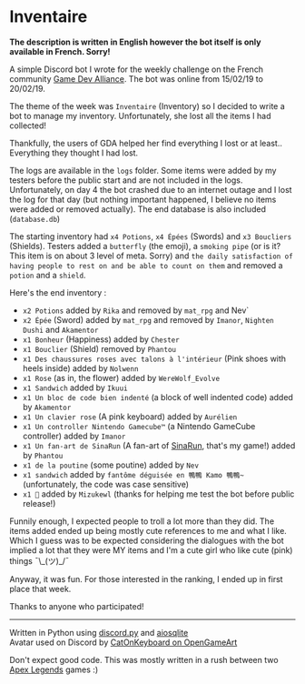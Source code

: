 # Inventaire

**The description is written in English however the bot itself is only available in French. Sorry!**

A simple Discord bot I wrote for the weekly challenge on the French community [Game Dev Alliance](https://gamedevalliance.fr). The bot was online from 15/02/19 to 20/02/19.

The theme of the week was `Inventaire` (Inventory) so I decided to write a bot to manage my inventory. Unfortunately, she lost all the items I had collected!

Thankfully, the users of GDA helped her find everything I lost or at least.. Everything they thought I had lost.

The logs are available in the `logs` folder. Some items were added by my testers before the public start and are not included in the logs. Unfortunately, on day 4 the bot crashed due to an internet outage and I lost the log for that day (but nothing important happened, I believe no items were added or removed actually). The end database is also included (`database.db`)

The starting inventory had `x4 Potions`, `x4 Épées` (Swords) and `x3 Boucliers` (Shields). Testers added a `butterfly` (the emoji), a `smoking pipe` (or is it? This item is on about 3 level of meta. Sorry) and `the daily satisfaction of having people to rest on and be able to count on them` and removed a `potion` and a `shield`.

Here's the end inventory :

- `x2 Potions` added by `Rika` and removed by `mat_rpg` and Nev`
- `x2 Épée` (Sword) added by `mat_rpg` and removed by `Imanor`, `Nighten Dushi` and `Akamentor`
- `x1 Bonheur` (Happiness) added by `Chester`
- `x1 Bouclier` (Shield) removed by `Phantou`
- `x1 Des chaussures roses avec talons à l'intérieur` (Pink shoes with heels inside) added by `Nolwenn`
- `x1 Rose` (as in, the flower) added by `WereWolf_Evolve`
- `x1 Sandwich` added by `Ikuui`
- `x1 Un bloc de code bien indenté` (a block of well indented code) added by `Akamentor`
- `x1 Un clavier rose` (A pink keyboard) added by `Aurélien`
- `x1 Un controller Nintendo Gamecube™` (a Nintendo GameCube controller) added by `Imanor`
- `x1 Un fan-art de SinaRun` (A fan-art of [SinaRun](https://store.steampowered.com/app/324470/SinaRun/), that's my game!) added by `Phantou`
- `x1 de la poutine` (some poutine) added by `Nev`
- `x1 sandwich` added by `fantôme déguisée en 鴨鴨 Kamo 鴨鴨~` (unfortunately, the code was case sensitive)
- `x1 🦋` added by `Mizukewl` (thanks for helping me test the bot before public release!)

Funnily enough, I expected people to troll a lot more than they did. The items added ended up being mostly cute references to me and what I like. Which I guess was to be expected considering the dialogues with the bot implied a lot that they were MY items and I'm a cute girl who like cute (pink) things ¯\\\_(ツ)_/¯

Anyway, it was fun. For those interested in the ranking, I ended up in first place that week.

Thanks to anyone who participated!

----------------

Written in Python using [discord.py](https://github.com/Rapptz/discord.py/tree/rewrite) and [aiosqlite](https://github.com/jreese/aiosqlite)<br/>
Avatar used on Discord by [CatOnKeyboard on OpenGameArt](https://opengameart.org/content/15-pixel-art-magic-girl-idle-walk)

Don't expect good code. This was mostly written in a rush between two [Apex Legends](https://www.origin.com/can/en-us/store/apex/apex) games :)